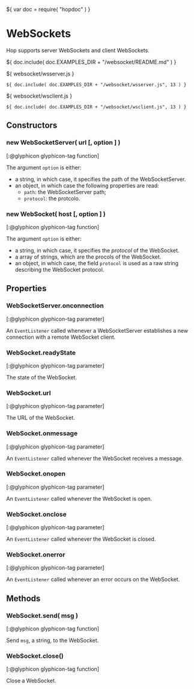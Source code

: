 ${ var doc = require( "hopdoc" ) }

WebSockets
==========

Hop supports server WebSockets and client WebSockets.

${ doc.include( doc.EXAMPLES_DIR + "/websocket/README.md" ) }

${ <span class="label label-info">websocket/wsserver.js</span> }

```hopscript
${ doc.include( doc.EXAMPLES_DIR + "/websocket/wsserver.js", 13 ) }
```

${ <span class="label label-info">websocket/wsclient.js</span> }

```hopscript
${ doc.include( doc.EXAMPLES_DIR + "/websocket/wsclient.js", 13 ) }
```

Constructors
------------

### new WebSocketServer( url [, option ] ) ###
[:@glyphicon glyphicon-tag function]

The argument `option` is either:

 * a string, in which case, it specifies the path of the WebSocketServer.
 * an object, in which case the following properties are read:
   * `path`: the WebSocketServer path;
   * `protocol`: the protcolo.


### new WebSocket( host [, option ] ) ###
[:@glyphicon glyphicon-tag function]

The argument `option` is either:

 * a string, in which case, it specifies the _protocol_ of the WebSocket.
 * a array of strings, which are the procols of the WebSocket.
 * an object, in which case, the field `protocol` is used as a raw
 string describing the WebSocket protocol.


Properties
----------

### WebSocketServer.onconnection ###
[:@glyphicon glyphicon-tag parameter]

An `EventListener` called whenever a WebSocketServer establishes a new
connection with a remote WebSocket client.

### WebSocket.readyState ###
[:@glyphicon glyphicon-tag parameter]

The state of the WebSocket.

### WebSocket.url ###
[:@glyphicon glyphicon-tag parameter]

The URL of the WebSocket.

### WebSocket.onmessage ###
[:@glyphicon glyphicon-tag parameter]

An `EventListener` called whenever the WebSocket receives a message.

### WebSocket.onopen ###
[:@glyphicon glyphicon-tag parameter]

An `EventListener` called whenever the WebSocket is open.

### WebSocket.onclose ###
[:@glyphicon glyphicon-tag parameter]

An `EventListener` called whenever the WebSocket is closed.

### WebSocket.onerror ###
[:@glyphicon glyphicon-tag parameter]

An `EventListener` called whenever an error occurs on the WebSocket.

Methods
-------

### WebSocket.send( msg ) ###
[:@glyphicon glyphicon-tag function]

Send `msg`, a string, to the WebSocket.

### WebSocket.close() ###
[:@glyphicon glyphicon-tag function]

Close a WebSocket.

